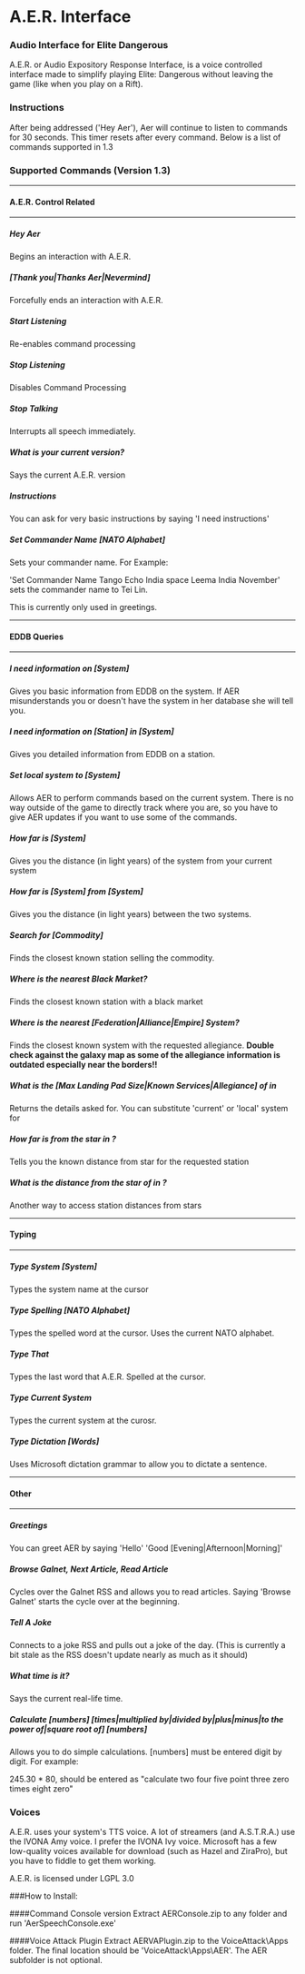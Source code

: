 # A.E.R. Interface
### Audio Interface for Elite Dangerous

A.E.R. or Audio Expository Response Interface, is a voice controlled interface made to simplify playing Elite: Dangerous without leaving the game (like when you play on a Rift).

### Instructions

After being addressed ('Hey Aer'), Aer will continue to listen to commands for 30 seconds. This timer resets after every command. Below is a list of commands supported in 1.3

### Supported Commands (Version 1.3)
  
---
#### A.E.R. Control Related
---
##### Hey Aer
Begins an interaction with A.E.R.

##### [Thank you|Thanks Aer|Nevermind]
Forcefully ends an interaction with A.E.R.

##### Start Listening
Re-enables command processing

##### Stop Listening
Disables Command Processing

##### Stop Talking
Interrupts all speech immediately.

##### What is your current version?
Says the current A.E.R. version

##### Instructions
You can ask for very basic instructions by saying 'I need instructions'

##### Set Commander Name [NATO Alphabet]
Sets your commander name. For Example:

'Set Commander Name Tango Echo India space Leema India November' sets the commander name to Tei Lin.

This is currently only used in greetings.
  
---
#### EDDB Queries
---
##### I need information on [System]
Gives you basic information from EDDB on the system. If AER misunderstands you or doesn't have the system in her database she will tell you.

##### I need information on [Station] in [System]
Gives you detailed information from EDDB on a station.

##### Set local system to [System]
Allows AER to perform commands based on the current system. There is no way outside of the game to directly track where you are, so you have to give AER updates if you want to use some of the commands.

##### How far is [System]
Gives you the distance (in light years) of the system from your current system

##### How far is [System] from [System]
Gives you the distance (in light years) between the two systems.

##### Search for [Commodity]
Finds the closest known station selling the commodity.

##### Where is the nearest Black Market?
Finds the closest known station with a black market

##### Where is the nearest [Federation|Alliance|Empire] System?
Finds the closest known system with the requested allegiance. **Double check against the galaxy map as some of the allegiance information is outdated especially near the borders!!**

##### What is the [Max Landing Pad Size|Known Services|Allegiance] of <station> in <system>
Returns the details asked for. You can substitute 'current' or 'local' system for <system>

##### How far is <station> from the star in <system>?
Tells you the known distance from star for the requested station

##### What is the distance from the star of <station> in <system>?
Another way to access station distances from stars
  
---
#### Typing
---
##### Type System [System]
Types the system name at the cursor

##### Type Spelling [NATO Alphabet]
Types the spelled word at the cursor. Uses the current NATO alphabet.

##### Type That
Types the last word that A.E.R. Spelled at the cursor.

##### Type Current System
Types the current system at the curosr.
  
##### Type Dictation [Words]
Uses Microsoft dictation grammar to allow you to dictate a sentence. 
  
  
---
#### Other
---
##### Greetings
You can greet AER by saying 'Hello' 'Good [Evening|Afternoon|Morning]'

##### Browse Galnet, Next Article, Read Article
Cycles over the Galnet RSS and allows you to read articles. Saying 'Browse Galnet' starts the cycle over at the beginning.

##### Tell A Joke
Connects to a joke RSS and pulls out a joke of the day. (This is currently a bit stale as the RSS doesn't update nearly as much as it should)

##### What time is it?
Says the current real-life time.

##### Calculate [numbers] [times|multiplied by|divided by|plus|minus|to the power of|square root of] [numbers]
Allows you to do simple calculations. [numbers] must be entered digit by digit. For example:

  245.30 * 80, should be entered as "calculate two four five point three zero times eight zero"



### Voices
A.E.R. uses your system's TTS voice. A lot of streamers (and A.S.T.R.A.) use the IVONA Amy voice. I prefer the IVONA Ivy voice. Microsoft has a few low-quality voices available for download (such as Hazel and ZiraPro), but you have to fiddle to get them working. 

A.E.R. is licensed under LGPL 3.0

###How to Install:
  
####Command Console version 
Extract AERConsole.zip to any folder and run 'AerSpeechConsole.exe'
  
####Voice Attack Plugin 
Extract AERVAPlugin.zip to the VoiceAttack\Apps folder.
The final location should be 'VoiceAttack\Apps\AER'. The AER subfolder is not optional.
